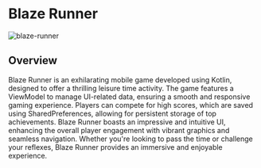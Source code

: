 # Blaze Runner

![blaze-runner](https://github.com/sandeepaMallawarachchi/Blaze-Runner/assets/126542051/13d89b49-0945-49e2-aa4d-0ca362b87377)

## Overview

Blaze Runner is an exhilarating mobile game developed using Kotlin, designed to offer a thrilling leisure time activity. The game features a ViewModel to manage UI-related data, ensuring a smooth and responsive gaming experience. Players can compete for high scores, which are saved using SharedPreferences, allowing for persistent storage of top achievements. Blaze Runner boasts an impressive and intuitive UI, enhancing the overall player engagement with vibrant graphics and seamless navigation. Whether you're looking to pass the time or challenge your reflexes, Blaze Runner provides an immersive and enjoyable experience.
